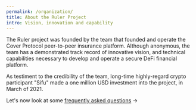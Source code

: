 ```yaml
---
permalink: /organization/
title: About the Ruler Project
intro: Vision, innovation and capability
---
```


The Ruler project was founded by the team that founded and operate the Cover Protocol peer-to-peer insurance platform. Although anonymous, the team has a demonstrated track record of innovative vision, and technical capabilities necessary to develop and operate a secure DeFi financial platform.

As testiment to the credibility of the team, long-time highly-regard crypto participant "Sifu" made a one million USD investment into the project, in March of 2021.

Let's now look at some [frequently asked questions](/faqs/) →